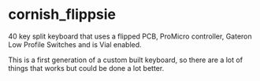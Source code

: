 # cornish_flippsie

40 key split keyboard that uses a flipped PCB, ProMicro controller, Gateron Low Profile Switches and is Vial enabled.  

This is a first generation of a custom built keyboard, so there are a lot of things that works but 
could be done a lot better.
